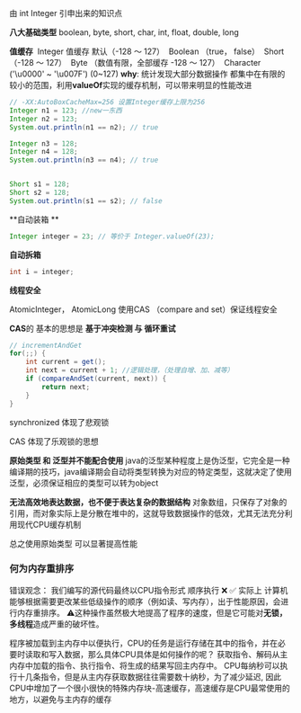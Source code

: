 由 int Integer 引申出来的知识点



**八大基础类型**
boolean, byte, short, char, int, float, double, long



**值缓存**
​	Integer 值缓存 默认（-128 ～ 127）
​	Boolean （true， false）
​	Short （-128 ～ 127）
​	Byte （数值有限，全部缓存 -128 ～ 127）
​	Character ('\u0000' ~ '\u007F') (0~127)
**why**: 统计发现大部分数据操作 都集中在有限的 较小的范围，利用**valueOf**实现的缓存机制，可以带来明显的性能改进

```java
// -XX:AutoBoxCacheMax=256 设置Integer缓存上限为256
Integer n1 = 123; //new一东西
Integer n2 = 123;
System.out.println(n1 == n2); // true

Integer n3 = 128;
Integer n4 = 128;
System.out.println(n3 == n4); // true


Short s1 = 128;
Short s2 = 128;
System.out.println(s1 == s2); // false
```



**自动装箱 **

```java
Integer integer = 23; // 等价于 Integer.valueOf(23);
```
**自动拆箱**

```java
int i = integer;
```



**线程安全**

AtomicInteger， AtomicLong 使用CAS （compare and set）保证线程安全

**CAS**的 基本的思想是 **基于冲突检测 与 循环重试**

```java
// incrementAndGet 
for(;;) {
	int current = get();
	int next = current + 1; //逻辑处理，（处理自增、加、减等）
	if (compareAndSet(current, next)) {
		return next;
	}
}
```

synchronized 体现了悲观锁

CAS 体现了乐观锁的思想





**原始类型 和 泛型并不能配合使用**
java的泛型某种程度上是伪泛型，它完全是一种编译期的技巧，java编译期会自动将类型转换为对应的特定类型，这就决定了使用泛型，必须保证相应的类型可以转为object

**无法高效地表达数据，也不便于表达复杂的数据结构**
对象数组，只保存了对象的引用，而对象实际上是分散在堆中的，这就导致数据操作的低效，尤其无法充分利用现代CPU缓存机制

总之使用原始类型 可以显著提高性能





### 何为内存重排序

错误观念： 我们编写的源代码最终以CPU指令形式 顺序执行 ❌
✅ 实际上 计算机能够根据需要更改某些低级操作的顺序（例如读、写内存），出于性能原因，会进行内存重排序。
⚠️这种操作虽然极大地提高了程序的速度，但是它可能对**无锁，多线程**造成严重的破坏性。

程序被加载到主内存中以便执行，CPU的任务是运行存储在其中的指令，并在必要时读取和写入数据，那么具体CPU具体是如何操作的呢？ 获取指令、解码从主内存中加载的指令、执行指令、将生成的结果写回主内存中。
 CPU每纳秒可以执行十几条指令，但是从主内存获取数据往往需要数十纳秒，为了减少延迟, 因此CPU中增加了一个很小很快的特殊内存块-高速缓存，高速缓存是CPU最常使用的地方，以避免与主内存的缓存























